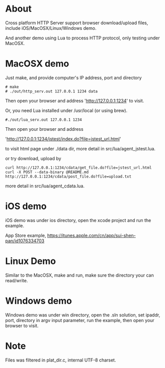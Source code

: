 
# About

Cross platform HTTP Server support browser download/upload files, 
include iOS/MacOSX/Linux/Windows demo.

And another demo using Lua to process HTTP protocol, only testing under
MacOSX.





# MacOSX demo

Just make, and provide computer's IP address, port and directory

```
# make
# ./out/http_serv.out 127.0.0.1 1234 data
```

Then open your browser and address 'http://127.0.0.1:1234' to visit.


Or, you need Lua installed under /usr/local (or using brew).

```
#./out/lua_serv.out 127.0.0.1 1234
```

Then open your browser and address

'http://127.0.0.1:1234/jstest/index.do?file=jstest_url.html'

to visit html page under ./data dir, more detail in src/lua/agent_jstest.lua.

or try download, upload by

```
curl http://127.0.0.1:1234/cdata/get_file.do?file=jstest_url.html
curl -X POST --data-binary @README.md  http://127.0.0.1:1234/cdata/post_file.do?file=upload.txt
```

more detail in src/lua/agent_cdata.lua.






# iOS demo

iOS demo was under ios directory, open the xcode project and run the example.

App Store example, https://itunes.apple.com/cn/app/sui-shen-pan/id1076334703






# Linux Demo

Similar to the MacOSX, make and run, make sure the directory your can read/write.





# Windows demo

Windows demo was under win directory, open the .sln solution, set ipaddr, port,
 directory in argv input parameter, run the example, then open your browser to visit.





# Note

Files was filtered in plat_dir.c, internal UTF-8 charset.
